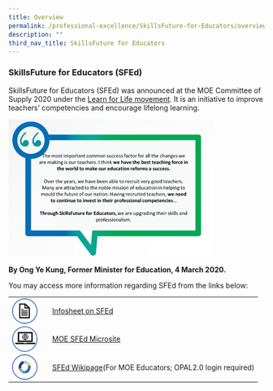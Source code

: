 ```yaml
---
title: Overview
permalink: /professional-excellence/SkillsFuture-for-Educators/overview/
description: ""
third_nav_title: SkillsFuture for Educators
---
```

### SkillsFuture for Educators (SFEd)

SkillsFuture for Educators (SFEd) was announced at the MOE Committee of Supply 2020 under the [Learn for Life movement](https://moe.gov.sg/microsites/cos2020/index.html). It is an initiative to improve teachers’ competencies and encourage lifelong learning.

<img src="/images/proex41.png" style="width:80%">

**By Ong Ye Kung, Former Minister for Education, 4 March 2020.**

You may access more information regarding SFEd from the links below:

|   |   |
|---|---|
| <img src="/images/proex42.png" style="width:50px;height:50px;margin-right:15px;" align = "left"> | [Infosheet on SFEd](/files/infosheet-on-SFEd.pdf) |
| <img src="/images/proex43.png" style="width:50px;height:50px;margin-right:15px;" align = "left"> | [MOE SFEd Microsite](https://www.moe.gov.sg/microsites/cos2020/skillfuture-for-educators.html) |
| <img src="/images/proex44.png" style="width:50px;height:50px;margin-right:15px;" align = "left"> | [SFEd Wikipage](https://www.opal2.moe.edu.sg/csl/s/skillsfuture-for-educators-sfed/wiki/page/view?title=Overview)(For MOE Educators; OPAL2.0 login required) |